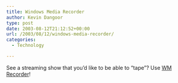 ```yaml
---
title: Windows Media Recorder
author: Kevin Dangoor
type: post
date: 2003-08-12T21:12:52+00:00
url: /2003/08/12/windows-media-recorder/
categories:
  - Technology

---
```

See a streaming show that you&#8217;d like to be able to &#8220;tape&#8221;? Use [WM Recorder][1]!

 [1]: http://www.netfor2.com/ "Video Audio Stream Recording, Internet TV and more"